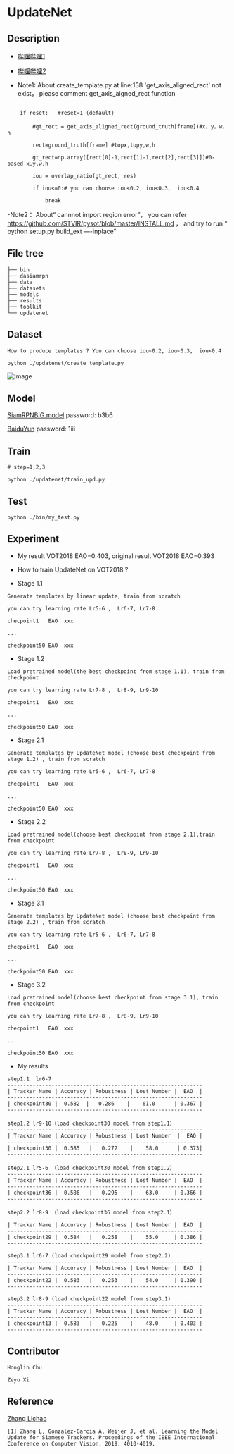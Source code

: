 # UpdateNet

## Description

- [哔哩哔哩1](https://www.bilibili.com/video/bv1Jg4y1B7tL)
- [哔哩哔哩2](https://www.bilibili.com/video/BV1yV411y7Qj)

- Note1: About create_template.py at line:138  'get_axis_aligned_rect' not exist， please comment get_axis_aigned_rect
  function

```

    if reset:   #reset=1 (default)            

        #gt_rect = get_axis_aligned_rect(ground_truth[frame])#x，y，w，h

        rect=ground_truth[frame] #topx,topy,w,h

        gt_rect=np.array([rect[0]-1,rect[1]-1,rect[2],rect[3]])#0-based x,y,w,h

        iou = overlap_ratio(gt_rect, res)

        if iou<=0:# you can choose iou<0.2, iou<0.3,  iou<0.4

            break   
``` 

-Note2： About“ cannnot import region error”， you can refer  https://github.com/STVIR/pysot/blob/master/INSTALL.md ， and
try to run “ python setup.py build_ext —-inplace”

## File tree

```
├── bin
├── dasiamrpn
├── data
├── datasets
├── models
├── results
├── toolkit
└── updatenet
```

## Dataset

```
How to produce templates ? You can choose iou<0.2, iou<0.3,  iou<0.4

python ./updatenet/create_template.py
```

![image](./template.png)

## Model

[SiamRPNBIG.model](https://pan.baidu.com/s/10v3d3G7BYSRBanIgaL73_Q) password: b3b6

[BaiduYun](https://pan.baidu.com/s/15mwwxY8LLKCWu2UAnMWDFg) password: 1iii

## Train

```
# step=1,2,3

python ./updatenet/train_upd.py 
```

## Test

```
python ./bin/my_test.py
```

## Experiment

- My result VOT2018 EAO=0.403, original result VOT2018 EAO=0.393

- How to train UpdateNet on VOT2018 ?

- Stage 1.1

```
Generate templates by linear update, train from scratch

you can try learning rate Lr5-6 ,  Lr6-7, Lr7-8

checpoint1   EAO  xxx

...

checkpoint50 EAO  xxx

```

- Stage 1.2

```
Load pretrained model(the best checkpoint from stage 1.1), train from checkpoint

you can try learning rate Lr7-8 ,  Lr8-9, Lr9-10

checpoint1   EAO  xxx

...

checkpoint50 EAO  xxx
```

- Stage 2.1

```
Generate templates by UpdateNet model (choose best checkpoint from stage 1.2) , train from scratch

you can try learning rate Lr5-6 ,  Lr6-7, Lr7-8

checpoint1   EAO  xxx

...

checkpoint50 EAO  xxx
```

- Stage 2.2

```
Load pretrained model(choose best checkpoint from stage 2.1),train from checkpoint

you can try learning rate Lr7-8 ,  Lr8-9, Lr9-10

checpoint1   EAO  xxx

...

checkpoint50 EAO  xxx

```

- Stage 3.1

```
Generate templates by UpdateNet model (choose best checkpoint from stage 2.2) , train from scratch

you can try learning rate Lr5-6 ,  Lr6-7, Lr7-8

checpoint1   EAO  xxx

...

checkpoint50 EAO  xxx
```

- Stage 3.2

```
Load pretrained model(choose best checkpoint from stage 3.1), train from checkpoint

you can try learning rate Lr7-8 ,  Lr8-9, Lr9-10

checpoint1   EAO  xxx

...

checkpoint50 EAO  xxx

```

- My results

```
step1.1  lr6-7
--------------------------------------------------------------
| Tracker Name | Accuracy | Robustness | Lost Number |  EAO  |
--------------------------------------------------------------
| checkpoint30 |  0.582  |   0.286    |    61.0      | 0.367 | 
--------------------------------------------------------------

step1.2 lr9-10（load checkpoint30 model from step1.1）
--------------------------------------------------------------
| Tracker Name | Accuracy | Robustness | Lost Number  |  EAO |
--------------------------------------------------------------
| checkpoint30 |  0.585   |   0.272    |    58.0      | 0.373| 
--------------------------------------------------------------

step2.1 lr5-6 （load checkpoint30 model from step1.2）
--------------------------------------------------------------
| Tracker Name | Accuracy | Robustness | Lost Number |  EAO  |
--------------------------------------------------------------
| checkpoint36 |  0.586   |   0.295    |    63.0     | 0.366 |
--------------------------------------------------------------

step2.2 lr8-9 （load checkpoint36 model from step2.1）
--------------------------------------------------------------
| Tracker Name | Accuracy | Robustness | Lost Number |  EAO  |
--------------------------------------------------------------
| checkpoint29 |  0.584   |   0.258    |    55.0     | 0.386 |
--------------------------------------------------------------

step3.1 lr6-7 (load checkpoint29 model from step2.2)
--------------------------------------------------------------
| Tracker Name | Accuracy | Robustness | Lost Number |  EAO  |
--------------------------------------------------------------
| checkpoint22 |  0.583   |   0.253    |    54.0     | 0.390 |
--------------------------------------------------------------

step3.2 lr8-9 (load checkpoint22 model from step3.1)
--------------------------------------------------------------
| Tracker Name | Accuracy | Robustness | Lost Number |  EAO  |
--------------------------------------------------------------
| checkpoint13 |  0.583   |   0.225    |    48.0     | 0.403 |
--------------------------------------------------------------

```

## Contributor

```
Honglin Chu

Zeyu Xi
```

## Reference

[Zhang Lichao](https://github.com/zhanglichao/updatenet)

```
[1] Zhang L, Gonzalez-Garcia A, Weijer J, et al. Learning the Model Update for Siamese Trackers. Proceedings of the IEEE International Conference on Computer Vision. 2019: 4010-4019.

```

